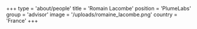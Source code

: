 +++
type = 'about/people'
title = 'Romain Lacombe'
position = 'PlumeLabs'
group = 'advisor'
image = '/uploads/romaine_lacombe.png'
country = 'France'
+++
